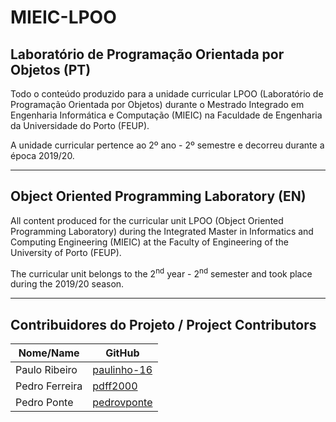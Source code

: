 # MIEIC-LPOO

## Laboratório de Programação Orientada por Objetos (PT)
Todo o conteúdo produzido para a unidade curricular LPOO (Laboratório de Programação Orientada por Objetos) durante o Mestrado Integrado em Engenharia Informática e Computação (MIEIC) na Faculdade de Engenharia da Universidade do Porto (FEUP).

A unidade curricular pertence ao 2º ano - 2º semestre e decorreu durante a época 2019/20.

-----

## Object Oriented Programming Laboratory (EN)
All content produced for the curricular unit LPOO (Object Oriented Programming Laboratory) during the Integrated Master in Informatics and Computing Engineering (MIEIC) at the Faculty of Engineering of the University of Porto (FEUP).

The curricular unit belongs to the 2<sup>nd</sup> year - 2<sup>nd</sup> semester and took place during the 2019/20 season.

-----

## Contribuidores do Projeto / Project Contributors
| Nome/Name        | GitHub                                        |
| ---------------- | --------------------------------------------- |
| Paulo Ribeiro    | [paulinho-16](https://github.com/paulinho-16) |
| Pedro Ferreira   | [pdff2000](https://github.com/pdff2000)       |
| Pedro Ponte      | [pedrovponte](https://github.com/pedrovponte) |
